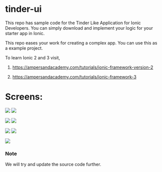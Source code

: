# tinder-ui
This repo has sample code for the Tinder Like Application for Ionic Developers. You can simply download and implement your logic for your starter app in Ionic.

This repo eases your work for creating a complex app. You can use this as a example project. 

To learn Ionic 2 and 3 visit,

1. https://ampersandacademy.com/tutorials/ionic-framework-version-2

2. https://ampersandacademy.com/tutorials/ionic-framework-3


# Screens:

<img src="demo/tinder-ui-1.png">    <img src="demo/tinder-ui-2.png">

<img src="demo/tinder-ui-3.png">    <img src="demo/tinder-ui-4.png">

<img src="demo/tinder-ui-5.png">   <img src="demo/tinder-ui-6.png">

<img src="demo/tinder-ui-7.png">

### Note
We will try and update the source code further.
